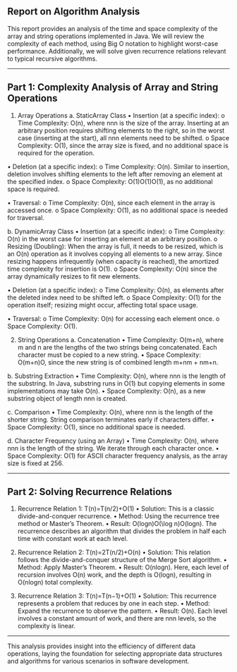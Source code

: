 ## Report on Algorithm Analysis
This report provides an analysis of the time and space complexity of the array and string operations implemented in Java. We will review the complexity of each method, using Big O notation to highlight worst-case performance. Additionally, we will solve given recurrence relations relevant to typical recursive algorithms.


________________________________________
## Part 1: Complexity Analysis of Array and String Operations
1. Array Operations
a. StaticArray Class
•	Insertion (at a specific index):
o	Time Complexity: O(n), where nnn is the size of the array. Inserting at an arbitrary position requires shifting elements to the right, so in the worst case (inserting at the start), all nnn elements need to be shifted.
o	Space Complexity: O(1), since the array size is fixed, and no additional space is required for the operation.

•	Deletion (at a specific index):
o	Time Complexity: O(n). Similar to insertion, deletion involves shifting elements to the left after removing an element at the specified index.
o	Space Complexity: O(1)O(1)O(1), as no additional space is required.

•	Traversal:
o	Time Complexity: O(n), since each element in the array is accessed once.
o	Space Complexity: O(1), as no additional space is needed for traversal.

b. DynamicArray Class
•	Insertion (at a specific index):
o	Time Complexity: O(n) in the worst case for inserting an element at an arbitrary position.
o	Resizing (Doubling): When the array is full, it needs to be resized, which is an O(n) operation as it involves copying all elements to a new array. Since resizing happens infrequently (when capacity is reached), the amortized time complexity for insertion is O(1).
o	Space Complexity: O(n) since the array dynamically resizes to fit new elements.

•	Deletion (at a specific index):
o	Time Complexity: O(n), as elements after the deleted index need to be shifted left.
o	Space Complexity: O(1) for the operation itself; resizing might occur, affecting total space usage.

•	Traversal:
o	Time Complexity: O(n) for accessing each element once.
o	Space Complexity: O(1).

2. String Operations
a. Concatenation
•	Time Complexity: O(m+n), where m and n are the lengths of the two strings being concatenated. Each character must be copied to a new string.
•	Space Complexity: O(m+n)O, since the new string is of combined length m+nm + nm+n.

b. Substring Extraction
•	Time Complexity: O(n), where nnn is the length of the substring. In Java, substring runs in O(1) but copying elements in some implementations may take O(n).
•	Space Complexity: O(n), as a new substring object of length nnn is created.

c. Comparison
•	Time Complexity: O(n), where nnn is the length of the shorter string. String comparison terminates early if characters differ.
•	Space Complexity: O(1), since no additional space is needed.

d. Character Frequency (using an Array)
•	Time Complexity: O(n), where nnn is the length of the string. We iterate through each character once.
•	Space Complexity: O(1) for ASCII character frequency analysis, as the array size is fixed at 256.

________________________________________
## Part 2: Solving Recurrence Relations
1. Recurrence Relation 1: T(n)=T(n/2)+O(1)
•	Solution: This is a classic divide-and-conquer recurrence.
•	Method: Using the recurrence tree method or Master’s Theorem.
•	Result: O(log⁡n)O(\log n)O(logn). The recurrence describes an algorithm that divides the problem in half each time with constant work at each level.

2. Recurrence Relation 2: T(n)=2T(n/2)+O(n)
•	Solution: This relation follows the divide-and-conquer structure of the Merge Sort algorithm.
•	Method: Apply Master’s Theorem.
•	Result: O(nlog⁡n). Here, each level of recursion involves O(n) work, and the depth is O(log⁡n), resulting in O(nlog⁡n) total complexity.

3. Recurrence Relation 3: T(n)=T(n−1)+O(1)
•	Solution: This recurrence represents a problem that reduces by one in each step.
•	Method: Expand the recurrence to observe the pattern.
•	Result: O(n). Each level involves a constant amount of work, and there are nnn levels, so the complexity is linear.
________________________________________
This analysis provides insight into the efficiency of different data operations, laying the foundation for selecting appropriate data structures and algorithms for various scenarios in software development.
